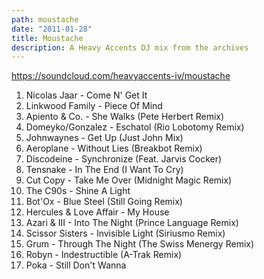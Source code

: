 ```yaml
---
path: moustache
date: "2011-01-28"
title: Moustache
description: A Heavy Accents DJ mix from the archives
---
```


<!-- ![Moustache Cover](/../assets/moustache-cover.jpg "Moustache Cover") -->

https://soundcloud.com/heavyaccents-iv/moustache

1. Nicolas Jaar - Come N' Get It
2. Linkwood Family - Piece Of Mind
3. Apiento & Co. - She Walks (Pete Herbert Remix)
4. Domeyko/Gonzalez - Eschatol (Rio Lobotomy Remix)
5. Johnwaynes - Get Up (Just John Mix)
6. Aeroplane - Without Lies (Breakbot Remix)
7. Discodeine - Synchronize (Feat. Jarvis Cocker)
8. Tensnake - In The End (I Want To Cry)
9. Cut Copy - Take Me Over (Midnight Magic Remix)
10. The C90s - Shine A Light
11. Bot'Ox - Blue Steel (Still Going Remix)
12. Hercules & Love Affair - My House
13. Azari & III - Into The Night (Prince Language Remix)
14. Scissor Sisters - Invisible Light (Siriusmo Remix)
15. Grum - Through The Night (The Swiss Menergy Remix)
16. Robyn - Indestructible (A-Trak Remix)
17. Poka - Still Don't Wanna

